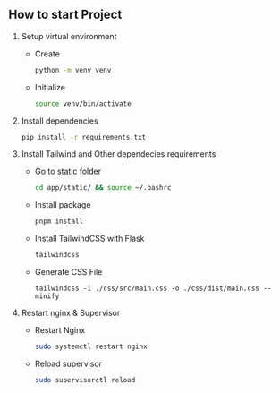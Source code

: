## How to start Project

1. Setup virtual environment

    - Create
        ```sh
        python -m venv venv
        ```
    - Initialize
        ```sh
        source venv/bin/activate
        ```
   
2. Install dependencies
    
    ```sh
    pip install -r requirements.txt
    ```

3. Install Tailwind and Other dependecies requirements

    - Go to static folder
        ```sh
        cd app/static/ && source ~/.bashrc
        ```
    - Install package
        ```sh
        pnpm install
        ```   
    - Install TailwindCSS with Flask
        ```sh
        tailwindcss
        ```
    - Generate CSS File
        ```
        tailwindcss -i ./css/src/main.css -o ./css/dist/main.css --minify
        ```    
    
4. Restart nginx & Supervisor

    - Restart Nginx
        ```sh
        sudo systemctl restart nginx
        ```
    
    - Reload supervisor
        ```sh
        sudo supervisorctl reload
        ```
    
